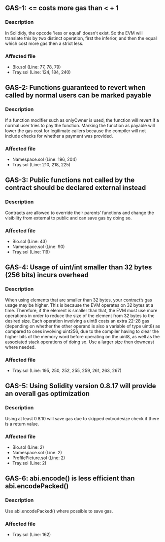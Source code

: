 ## GAS-1: <X> <= <Y> costs more gas than <X> < <Y> + 1

### Description

In Solididy, the opcode 'less or equal' doesn't exist. So the EVM will translate this by two distinct operation, first the inferior, and then the equal which cost more gas then a strict less.

### Affected file

* Bio.sol (Line: 77, 78, 79)
* Tray.sol (Line: 124, 184, 240)

## GAS-2: Functions guaranteed to revert when called by normal users can be marked payable

### Description

If a function modifier such as onlyOwner is used, the function will revert if a normal user tries to pay the function. Marking the function as payable will lower the gas cost for legitimate callers because the compiler will not include checks for whether a payment was provided.

### Affected file

* Namespace.sol (Line: 196, 204)
* Tray.sol (Line: 210, 218, 225)

## GAS-3: Public functions not called by the contract should be declared external instead

### Description

Contracts are allowed to override their parents’ functions and change the visibility from external to public and can save gas by doing so. 

### Affected file

* Bio.sol (Line: 43)
* Namespace.sol (Line: 90)
* Tray.sol (Line: 119)

## GAS-4: Usage of uint/int smaller than 32 bytes (256 bits) incurs overhead

### Description

When using elements that are smaller than 32 bytes, your contract’s gas usage may be higher. This is because the EVM operates on 32 bytes at a time. Therefore, if the element is smaller than that, the EVM must use more operations in order to reduce the size of the element from 32 bytes to the desired size.
Each operation involving a uint8 costs an extra 22-28 gas (depending on whether the other operand is also a variable of type uint8) as compared to ones involving uint256, due to the compiler having to clear the higher bits of the memory word before operating on the uint8, as well as the associated stack operations of doing so. Use a larger size then downcast where needed.

### Affected file

* Tray.sol (Line: 195, 250, 252, 255, 259, 261, 263, 267)

## GAS-5: Using Solidity version 0.8.17 will provide an overall gas optimization

### Description

Using at least 0.8.10 will save gas due to skipped extcodesize check if there is a return value.

### Affected file

* Bio.sol (Line: 2)
* Namespace.sol (Line: 2)
* ProfilePicture.sol (Line: 2)
* Tray.sol (Line: 2)

## GAS-6: abi.encode() is less efficient than abi.encodePacked()

### Description

Use abi.encodePacked() where possible to save gas.

### Affected file

* Tray.sol (Line: 162)